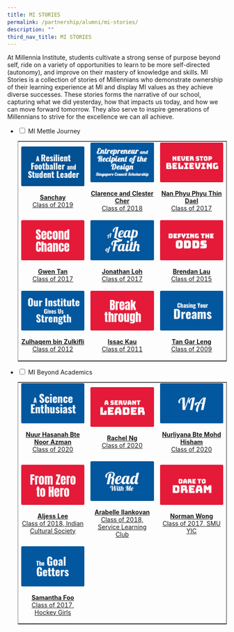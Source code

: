 ```yaml
---
title: MI STORIES
permalink: /partnership/alumni/mi-stories/
description: ""
third_nav_title: MI STORIES
---
```

<p>At Millennia Institute, students cultivate a strong sense of purpose beyond self, ride on a variety of opportunities to learn to be more self-directed (autonomy), and improve on their mastery of knowledge and skills. MI Stories is a collection of stories of Millennians who demonstrate ownership of their learning experience at MI and display MI values as they achieve diverse successes. These stories forms the narrative of our school, capturing what we did yesterday, how that impacts us today, and how we can move forward tomorrow. They also serve to inspire generations of Millennians to strive for the excellence we can all achieve.</p>
<ul class="jekyllcodex_accordion">
<li><input id="accordion1" type="checkbox"> <label for="accordion1">MI Mettle Journey</label>
<div>
<table style="border-collapse: collapse; width: 100%;" border="1">
<tbody>
<tr>
<td style="width: 33.3333%; text-align: center; border:0px;"><a href="/partnership/alumni/mi-stories/mi-mettle-journey/sanchay" target=""><img src="/images/mmj1.png"></a><a href="/partnership/alumni/mi-stories/mi-mettle-journey/sanchay" target=""><p><strong>Sanchay</strong><br>Class of 2019</p></a></td>
<td style="width: 33.3333%; text-align: center; border:0px;"><a href="/partnership/alumni/mi-stories/mi-mettle-journey/clarence-and-clester-cher" target=""><img src="/images/mmj2.png"></a><a href="/partnership/alumni/mi-stories/mi-mettle-journey/clarence-and-clester-cher" target=""><p><strong>Clarence and Clester Cher</strong><br>Class of 2018</p></a></td>
<td style="width: 33.3333%; text-align: center; border:0px;"><a href="/partnership/alumni/mi-stories/mi-mettle-journey/nan-phyu-phyu-thin-dael" target=""><img src="/images/mmj3.png"></a><a href="/partnership/alumni/mi-stories/mi-mettle-journey/nan-phyu-phyu-thin-dael" target=""><p><strong>Nan Phyu Phyu Thin Dael</strong><br>Class of 2017</p></a></td>
</tr>
<tr>
<td style="width: 33.3333%; text-align: center; border:0px;"><a href="/partnership/alumni/mi-stories/mi-mettle-journey/gwen-tan" target=""><img src="/images/mmj4.png"></a><a href="/partnership/alumni/mi-stories/mi-mettle-journey/gwen-tan" target=""><p><strong>Gwen Tan</strong><br>Class of 2017</p></a></td>
<td style="width: 33.3333%; text-align: center; border:0px;"><a href="/partnership/alumni/mi-stories/mi-mettle-journey/jonathan-loh" target=""><img src="/images/mmj5.png"></a><a href="/partnership/alumni/mi-stories/mi-mettle-journey/jonathan-loh" target=""><p><strong>Jonathan Loh</strong><br>Class of 2017</p></a></td>
<td style="width: 33.3333%; text-align: center; border:0px;"><a href="/partnership/alumni/mi-stories/mi-mettle-journey/brendan-lau" target=""><img src="/images/mmj6.png"></a><a href="/partnership/alumni/mi-stories/mi-mettle-journey/brendan-lau" target=""><p><strong>Brendan Lau</strong><br>Class of 2015</p></a></td>
</tr>
<tr>
<td style="width: 33.3333%; text-align: center; border:0px;"><a href="/partnership/alumni/mi-stories/mi-mettle-journey/zulhaqem-bin-zulkifli" target=""><img src="/images/mmj7.png"></a><a href="/partnership/alumni/mi-stories/mi-mettle-journey/zulhaqem-bin-zulkifli" target=""><p><strong>Zulhaqem bin Zulkifli</strong><br>Class of 2012</p></a></td>
<td style="width: 33.3333%; text-align: center; border:0px;"><a href="/partnership/alumni/mi-stories/mi-mettle-journey/issac-kau" target=""><img src="/images/mmj8.png"></a><a href="/partnership/alumni/mi-stories/mi-mettle-journey/issac-kau" target=""><p><strong>Issac Kau</strong><br>Class of 2011</p></a></td>
<td style="width: 33.3333%; text-align: center; border:0px;"><a href="/partnership/alumni/mi-stories/mi-mettle-journey/tan-gar-leng" target=""><img src="/images/mmj9.png"></a><a href="/partnership/alumni/mi-stories/mi-mettle-journey/tan-gar-leng" target=""><p><strong>Tan Gar Leng</strong><br>Class of 2009</p></a></td>
</tr>
</tbody>
</table>
</div>
</li>
<li><input id="accordion2" type="checkbox"> <label for="accordion2">MI Beyond Academics</label>
<div>
<table style="border-collapse: collapse; width: 100%;" border="1">
<tbody>
<tr>
<td style="width: 33.3333%; text-align: center; border:0px;"><a href="/partnership/alumni/mi-stories/mi-beyond-academics/nuur-hasanah-bte-noor-azman" target=""><img src="/images/mba1.png"></a><a href="/partnership/alumni/mi-stories/mi-beyond-academics/nuur-hasanah-bte-noor-azman" target=""><p><strong>Nuur Hasanah Bte Noor Azman</strong><br>Class of 2020</p></a></td>
<td style="width: 33.3333%; text-align: center; border:0px;"><a href="/partnership/alumni/mi-stories/mi-beyond-academics/rachel-ng" target=""><img src="/images/mba2.png"></a><a href="/partnership/alumni/mi-stories/mi-beyond-academics/rachel-ng" target=""><p><strong>Rachel Ng</strong><br>Class of 2020</p></a></td>
<td style="width: 33.3333%; text-align: center; border:0px;"><a href="/partnership/alumni/mi-stories/mi-beyond-academics/nurliyana-bte-mohd-hisham" target=""><img src="/images/mba3.png"></a><a href="/partnership/alumni/mi-stories/mi-beyond-academics/nurliyana-bte-mohd-hisham" target=""><p><strong>Nurliyana Bte Mohd Hisham</strong><br>Class of 2020</p></a></td>
</tr>
<tr>
<td style="width: 33.3333%; text-align: center; border:0px;"><a href="/partnership/alumni/mi-stories/mi-beyond-academics/aljess-lee-indian-cultural-society" target=""><img src="/images/mba4.png"></a><a href="/partnership/alumni/mi-stories/mi-beyond-academics/aljess-lee-indian-cultural-society" target=""><p><strong>Aljess Lee</strong><br>Class of 2018, Indian Cultural Society</p></a></td>
<td style="width: 33.3333%; text-align: center; border:0px;"><a href="/partnership/alumni/mi-stories/mi-beyond-academics/arabelle-ilankovan-read-with-me" target=""><img src="/images/mba5.png"></a><a href="/partnership/alumni/mi-stories/mi-beyond-academics/arabelle-ilankovan-read-with-me" target=""><p><strong>Arabelle Ilankovan</strong><br>Class of 2018, Service Learning Club</p></a></td>
<td style="width: 33.3333%; text-align: center; border:0px;"><a href="/partnership/alumni/mi-stories/mi-beyond-academics/norman-wong-smu-yic" target=""><img src="/images/mba6.png"></a><a href="/partnership/alumni/mi-stories/mi-beyond-academics/norman-wong-smu-yic" target=""><p><strong>Norman Wong</strong><br>Class of 2017, SMU YIC</p></a></td>
</tr>
<tr>
<td style="width: 33.3333%; text-align: center; border:0px;"><a href="/partnership/alumni/mi-stories/mi-beyond-academics/samantha-foo-hockey-girls" target=""><img src="/images/mba7.png"></a><a href="/partnership/alumni/mi-stories/mi-beyond-academics/samantha-foo-hockey-girls" target=""><p><strong>Samantha Foo</strong><br>Class of 2017, Hockey Girls</p></a></td>
<td style="width: 33.3333%; text-align: center; border:0px;">&nbsp;</td>
<td style="width: 33.3333%; text-align: center; border:0px;">&nbsp;</td>
</tr></tbody></table></div></li></ul>